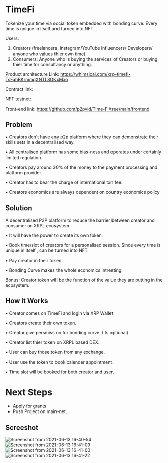 # TimeFi

Tokenize your time via social token embedded with bonding curve. Every time is unique in itself and turned into NFT

Users:
1. Creators (freelancers, instagram/YouTube influencers/ Developers/ anyone who values thier own time)
2. Consumers: Anyone who is buying the services of Creators or buying thier time for consultancy or anything.

Product architecture Link: https://whimsical.com/xrp-timefi-TsFahBKrmmqXNTL8GKxMxo

Contract link: 

NFT testnet: 

Front-end link: https://github.com/p2pvid/Time-Fi/tree/main/frontend




##  **Problem**

• Creators don't have any p2p platform where they can demonstrate their skills sets in a decentralised way. 

• All centralised platform has some bias-ness and operates under certainly limited regulation.

• Creators pay around 30% of the money to the payment processing and platform provider.

• Creator has to bear the charge of international txn fee.

• Creators economics are always dependent on country economics policy 

##  ****Solution****


A decentralised P2P platform to reduce the barrier between creator and consumer on XRPL ecosystem.


• It will have the power to create its own token.

• Book time/slot of creators for a personalised session. Since every time is unique in itself , can be turned into NFT.

• Pay creator in their token.

• Bonding Curve makes the whole economics intresting.


Bonus: Creator token will be the function of the value they are putting in the ecosystem.

##  ****How it Works****


• Creator comes on TimeFi and login via XRP Wallet

• Creators create their own token.

• Creator give persmission for bonding curve .(Its optional)

• Creator list thier token on XRPL based DEX.

• User can buy those token from any exchange.

• User use the token to book calender appointment.

• Time slot will be booked for both creator and user.


# Next Steps
- Apply for grants
- Push Project on main-net.


##  ****Screeshot****

![Screenshot from 2021-06-13 16-40-54](https://user-images.githubusercontent.com/77237676/121801094-21c29f00-cc68-11eb-9465-e1687007e496.png)
![Screenshot from 2021-06-13 16-41-09](https://user-images.githubusercontent.com/77237676/121801103-2ab37080-cc68-11eb-8133-4c2df0d145ca.png)
![Screenshot from 2021-06-13 16-41-00](https://user-images.githubusercontent.com/77237676/121801110-330bab80-cc68-11eb-9f1d-c3560edb0b75.png)
![Screenshot from 2021-06-13 16-41-22](https://user-images.githubusercontent.com/77237676/121801118-3c951380-cc68-11eb-9ccf-8c5a5c242536.png)



